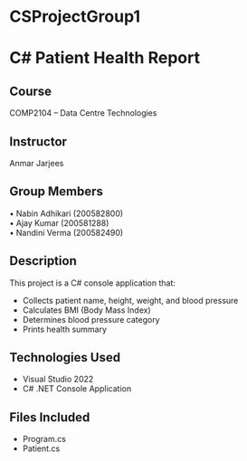 # CSProjectGroup1
# C# Patient Health Report

## Course
COMP2104 – Data Centre Technologies

## Instructor
Anmar Jarjees

## Group Members
• Nabin Adhikari (200582800)  
• Ajay Kumar (200581288)  
• Nandini Verma (200582490)

## Description
This project is a C# console application that:
- Collects patient name, height, weight, and blood pressure
- Calculates BMI (Body Mass Index)
- Determines blood pressure category
- Prints health summary

## Technologies Used
- Visual Studio 2022
- C# .NET Console Application

## Files Included
- Program.cs
- Patient.cs

